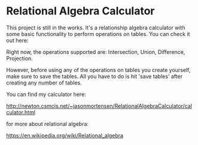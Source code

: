 # Relational Algebra Calculator

This project is still in the works. It's a relationship algebra calculator with some basic functionality to perform operations on tables. You can check it out here:

Right now, the operations supported are: Intersection, Union, Difference, Projection.

However, before using any of the operations on tables you create yourself, make sure to save the tables. All you have to do is hit 'save tables' after creating any number of tables.

You can find my calculator here:

http://newton.csmcis.net/~jasonmortensen/RelationalAlgebraCalculator/calculator.html

for more about relational algebra:

https://en.wikipedia.org/wiki/Relational_algebra
